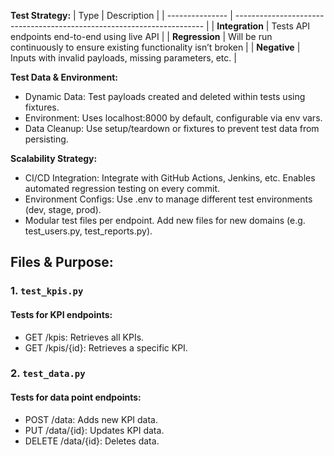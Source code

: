 **Test Strategy:**
| Type            | Description                                                            |
| --------------- | ---------------------------------------------------------------------- |
| **Integration** | Tests API endpoints end-to-end using live API                          |
| **Regression**  | Will be run continuously to ensure existing functionality isn’t broken |
| **Negative**    | Inputs with invalid payloads, missing parameters, etc.                 |

**Test Data & Environment:**
- Dynamic Data: Test payloads created and deleted within tests using fixtures. 
- Environment: Uses localhost:8000 by default, configurable via env vars.
- Data Cleanup: Use setup/teardown or fixtures to prevent test data from persisting.

**Scalability Strategy:**
- CI/CD Integration: Integrate with GitHub Actions, Jenkins, etc. Enables automated regression testing on every commit.
- Environment Configs: Use .env to manage different test environments (dev, stage, prod).
- Modular test files per endpoint. Add new files for new domains (e.g. test_users.py, test_reports.py).

## Files & Purpose:
### 1. `test_kpis.py`
#### Tests for KPI endpoints:
- GET /kpis: Retrieves all KPIs.
- GET /kpis/{id}: Retrieves a specific KPI.

### 2. `test_data.py`
#### Tests for data point endpoints:
- POST /data: Adds new KPI data.
- PUT /data/{id}: Updates KPI data.
- DELETE /data/{id}: Deletes data.
